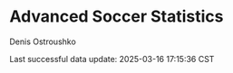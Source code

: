 # Advanced Soccer Statistics
Denis Ostroushko

<!-- gfm -->

Last successful data update: 2025-03-16 17:15:36 CST
